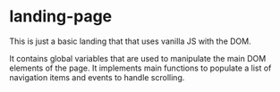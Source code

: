 # landing-page
This is just a basic landing that that uses vanilla JS with the DOM.


It contains global variables that are used to manipulate the main DOM elements of the page.
It implements main functions to populate a list of navigation items and events to handle scrolling.
